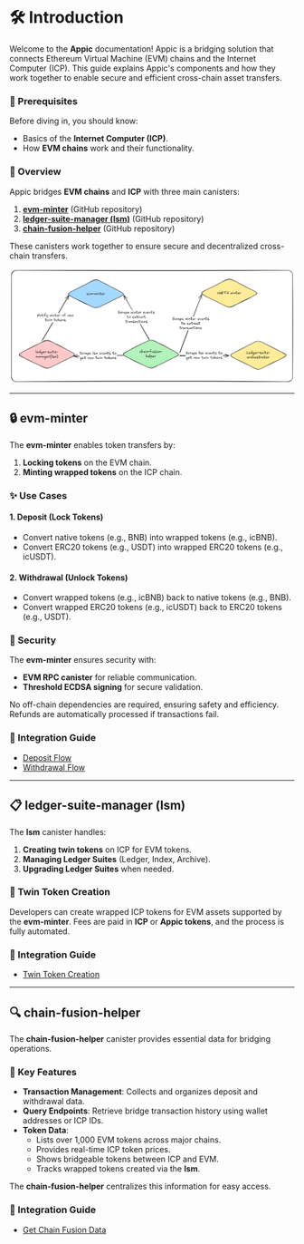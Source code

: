 # 🛠️ Introduction

Welcome to the **Appic** documentation! Appic is a bridging solution that connects Ethereum Virtual Machine (EVM) chains and the Internet Computer (ICP). This guide explains Appic's components and how they work together to enable secure and efficient cross-chain asset transfers.

### 📘 Prerequisites

Before diving in, you should know:

- Basics of the **Internet Computer (ICP)**.
- How **EVM chains** work and their functionality.

### 🌟 Overview

Appic bridges **EVM chains** and **ICP** with three main canisters:

1. [**evm-minter**](https://github.com/Appic-Solutions/evm-minter) (GitHub repository)
2. [**ledger-suite-manager (lsm)**](https://github.com/Appic-Solutions/ledger-suite-manager) (GitHub repository)
3. [**chain-fusion-helper**](https://github.com/Appic-Solutions/chain-fusion-helper) (GitHub repository)

These canisters work together to ensure secure and decentralized cross-chain transfers.

![Appic bridging overview](./images/overal-diagram.png "Appic bridging overview")

---

## 🔒 evm-minter

The **evm-minter** enables token transfers by:

1. **Locking tokens** on the EVM chain.
2. **Minting wrapped tokens** on the ICP chain.

### ✨ Use Cases

#### 1. Deposit (Lock Tokens)

- Convert native tokens (e.g., BNB) into wrapped tokens (e.g., icBNB).
- Convert ERC20 tokens (e.g., USDT) into wrapped ERC20 tokens (e.g., icUSDT).

#### 2. Withdrawal (Unlock Tokens)

- Convert wrapped tokens (e.g., icBNB) back to native tokens (e.g., BNB).
- Convert wrapped ERC20 tokens (e.g., icUSDT) back to ERC20 tokens (e.g., USDT).

### 🔐 Security

The **evm-minter** ensures security with:

- **EVM RPC canister** for reliable communication.
- **Threshold ECDSA signing** for secure validation.

No off-chain dependencies are required, ensuring safety and efficiency. Refunds are automatically processed if transactions fail.

### 📄 Integration Guide

- [Deposit Flow](./minter/deposit.md)
- [Withdrawal Flow](./minter/withdrawal.md)

---

## 📋 ledger-suite-manager (lsm)

The **lsm** canister handles:

1. **Creating twin tokens** on ICP for EVM tokens.
2. **Managing Ledger Suites** (Ledger, Index, Archive).
3. **Upgrading Ledger Suites** when needed.

### 🔧 Twin Token Creation

Developers can create wrapped ICP tokens for EVM assets supported by the **evm-minter**. Fees are paid in **ICP** or **Appic tokens**, and the process is fully automated.

### 📄 Integration Guide

- [Twin Token Creation](./lsm/create_twins.md)

---

## 🔍 chain-fusion-helper

The **chain-fusion-helper** canister provides essential data for bridging operations.

### 🔑 Key Features

- **Transaction Management**: Collects and organizes deposit and withdrawal data.
- **Query Endpoints**: Retrieve bridge transaction history using wallet addresses or ICP IDs.
- **Token Data**:
  - Lists over 1,000 EVM tokens across major chains.
  - Provides real-time ICP token prices.
  - Shows bridgeable tokens between ICP and EVM.
  - Tracks wrapped tokens created via the **lsm**.

The **chain-fusion-helper** centralizes this information for easy access.

### 📄 Integration Guide

- [Get Chain Fusion Data](./chain-fusion-helper/chain_fusion_data.md)
